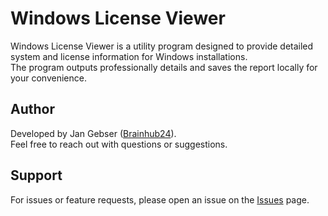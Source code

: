 # Windows License Viewer

Windows License Viewer is a utility program designed to provide detailed system and license information for Windows installations.\
The program outputs professionally details and saves the report locally for your convenience.

## Author
Developed by Jan Gebser ([Brainhub24](https://github.com/Brainhub24/MLV)).\
Feel free to reach out with questions or suggestions.

## Support
For issues or feature requests, please open an issue on the [Issues](https://github.com/Brainhub24/MLV/issues) page.
